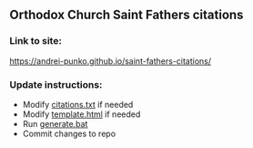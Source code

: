 ## Orthodox Church Saint Fathers citations

### Link to site:

https://andrei-punko.github.io/saint-fathers-citations/

### Update instructions:
- Modify [citations.txt](citations.txt) if needed
- Modify [template.html](template.html) if needed
- Run [generate.bat](generate.bat)
- Commit changes to repo
